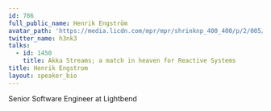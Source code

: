 ```yaml
---
id: 786
full_public_name: Henrik Engström
avatar_path: 'https://media.licdn.com/mpr/mpr/shrinknp_400_400/p/2/005/0ac/17c/15adf33.jpg'
twitter_name: h3nk3
talks:
  - id: 1450
    title: Akka Streams; a match in heaven for Reactive Systems
title: Henrik Engstrom
layout: speaker_bio
---
```



Senior Software Engineer at Lightbend